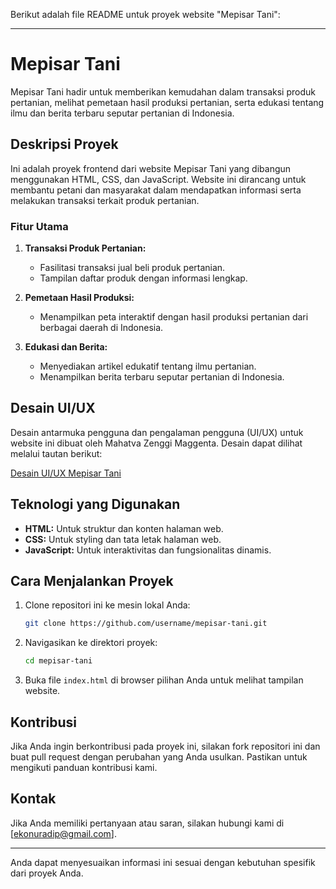 Berikut adalah file README untuk proyek website "Mepisar Tani":

---

# Mepisar Tani

Mepisar Tani hadir untuk memberikan kemudahan dalam transaksi produk pertanian, melihat pemetaan hasil produksi pertanian, serta edukasi tentang ilmu dan berita terbaru seputar pertanian di Indonesia.

## Deskripsi Proyek

Ini adalah proyek frontend dari website Mepisar Tani yang dibangun menggunakan HTML, CSS, dan JavaScript. Website ini dirancang untuk membantu petani dan masyarakat dalam mendapatkan informasi serta melakukan transaksi terkait produk pertanian.

### Fitur Utama

1. **Transaksi Produk Pertanian:**
   - Fasilitasi transaksi jual beli produk pertanian.
   - Tampilan daftar produk dengan informasi lengkap.

2. **Pemetaan Hasil Produksi:**
   - Menampilkan peta interaktif dengan hasil produksi pertanian dari berbagai daerah di Indonesia.

3. **Edukasi dan Berita:**
   - Menyediakan artikel edukatif tentang ilmu pertanian.
   - Menampilkan berita terbaru seputar pertanian di Indonesia.

## Desain UI/UX

Desain antarmuka pengguna dan pengalaman pengguna (UI/UX) untuk website ini dibuat oleh Mahatva Zenggi Maggenta. Desain dapat dilihat melalui tautan berikut:

[Desain UI/UX Mepisar Tani](https://www.figma.com/file/vnqHcCpdszCc1ckhH81Q4o/Mepisar-Tani.id-(Copy)?type=design&node-id=0%3A1&mode=design&t=iVwixb4l6vPEpIni-1)

## Teknologi yang Digunakan

- **HTML:** Untuk struktur dan konten halaman web.
- **CSS:** Untuk styling dan tata letak halaman web.
- **JavaScript:** Untuk interaktivitas dan fungsionalitas dinamis.

## Cara Menjalankan Proyek

1. Clone repositori ini ke mesin lokal Anda:
   ```bash
   git clone https://github.com/username/mepisar-tani.git
   ```

2. Navigasikan ke direktori proyek:
   ```bash
   cd mepisar-tani
   ```

3. Buka file `index.html` di browser pilihan Anda untuk melihat tampilan website.

## Kontribusi

Jika Anda ingin berkontribusi pada proyek ini, silakan fork repositori ini dan buat pull request dengan perubahan yang Anda usulkan. Pastikan untuk mengikuti panduan kontribusi kami.


## Kontak

Jika Anda memiliki pertanyaan atau saran, silakan hubungi kami di [ekonuradip@gmail.com].

---

Anda dapat menyesuaikan informasi ini sesuai dengan kebutuhan spesifik dari proyek Anda.
